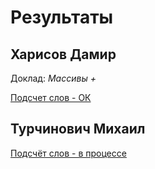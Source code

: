 # Результаты

## Харисов Дамир

Доклад: *Массивы +*

[Подсчет слов - ОК](/2017.java/results/kharisov/)

## Турчинович Михаил

[Подсчёт слов - в процессе](/2017.java/results/turchinovich/)
